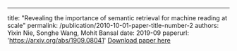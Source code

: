---
title: "Revealing the importance of semantic retrieval for machine reading at scale"
permalink: /publication/2010-10-01-paper-title-number-2
authors: Yixin Nie, Songhe Wang, Mohit Bansal
date: 2019-09
paperurl: 'https://arxiv.org/abs/1909.08041'
[Download paper here](https://arxiv.org/abs/1909.08041)
